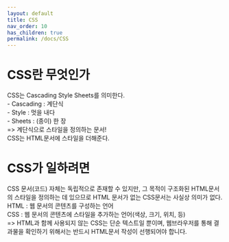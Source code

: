 ```yaml
---
layout: default
title: CSS
nav_order: 10
has_children: true
permalink: /docs/CSS
---
```


# CSS란 무엇인가  
 CSS는 Cascading Style Sheets를 의미한다.  
    - Cascading : 계단식  
	- Style : 멋을 내다  
	- Sheets : (종이) 한 장  
=> 계단식으로 스타일을 정의하는 문서!  
CSS는 HTML문서에 스타일을 더해준다.  

# CSS가 일하려면  
CSS 문서(코드) 자체는 독립적으로 존재할 수 있지만, 그 목적이 구조화된 HTML문서의 스타일을 정의하는 데 있으므로 HTML 문서가 없는 CSS문서는 사실상 의미가 없다.  
HTML : 웹 문서의 콘텐츠를 구성하는 언어  
CSS : 웹 문서의 콘텐츠에 스타일을 추가하는 언어(색상, 크기, 위치, 등)  
=> HTML과 함께 사용되지 않는 CSS는 단순 텍스트일 뿐이며, 웹브라우저를 통해 결과물을 확인하기 위해서는 반드시 HTML문서 작성이 선행되어야 합니다.  